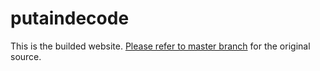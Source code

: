 # putaindecode

This is the builded website.
[Please refer to master branch](https://github.com/putaindecode/website) for the original source.
